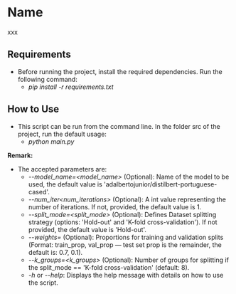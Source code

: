 # Name

xxx

## Requirements

- Before running the project, install the required dependencies. Run the following command:
    - *pip install -r requirements.txt*

## How to Use

- This script can be run from the command line. In the folder src of the project, run the default usage:
    - *python main.py*

**Remark:** 
- The accepted parameters are:
    - *--model_name=<model_name>* (Optional): Name of the model to be used, the default value is 'adalbertojunior/distilbert-portuguese-cased'.
    - *--num_iter<num_iterations>* (Optional): A int value representing the number of iterations. If not, provided, the default value is 1.
    - *--split_mode=<split_mode>* (Optional): Defines Dataset splitting strategy (options: 'Hold-out' and 'K-fold cross-validation'). If not provided, the default value is 'Hold-out'.
    - *--weights=<weights>* (Optional): Proportions for training and validation splits (Format: train_prop, val_prop — test set prop is the remainder, the default is: 0.7, 0.1).
    - *--k_groups=<k_groups>* (Optional): Number of groups for splitting if the split_mode == 'K-fold cross-validation' (default: 8).
    - *-h* or *--help*: Displays the help message with details on how to use the script.
